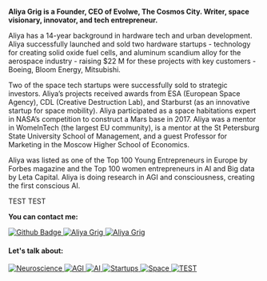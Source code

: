 **Aliya Grig is a Founder, CEO of Evolwe, The Cosmos City.
Writer, space visionary, innovator, and tech entrepreneur.**

Aliya has a 14-year background in hardware tech and urban development. Aliya
successfully launched and sold two hardware startups - technology for creating solid
oxide fuel cells, and aluminum scandium alloy for the aerospace industry - raising $22
M for these projects with key customers - Boeing, Bloom Energy, Mitsubishi.

Two of the space tech startups were successfully sold to strategic investors. Aliya’s
projects received awards from ESA (European Space Agency), CDL (Creative
Destruction Lab), and Starburst (as an innovative startup for space mobility). Aliya
participated as a space habitations expert in NASA’s competition to construct a Mars
base in 2017. Aliya was a mentor in WomeInTech (the largest EU community), is a
mentor at the St Petersburg State University School of Management, and a guest
Professor for Marketing in the Moscow Higher School of Economics.

Aliya was listed as one of the Top 100 Young Entrepreneurs in Europe by Forbes
magazine and the Top 100 women entrepreneurs in AI and Big data by Leta Capital.
Aliya is doing research in AGI and consciousness, creating the first conscious AI.

TEST TEST

<!---
AliyaGrig/AliyaGrig is a ✨ special ✨ repository because its `README.md` (this file) appears on your GitHub profile.
You can click the Preview link to take a look at your changes.
--->
**You can contact me:**
<!--
[![Site Badge](https://img.shields.io/badge/%20-site%20pessoal-blueviolet)](https://site/)
-->
<a href="https://github.com/AliyaGrig">
      <img alt="Github Badge" src="https://img.shields.io/badge/-Github-5659EB?style=for-the-badge&logo=Github&logoColor=white&link=https://github.com/AliyaGrig" />
</a>
<a href="https://www.linkedin.com/in/aliyagrig/">
      <img alt="Aliya Grig" src="https://img.shields.io/badge/-Aliya%20Grig-5659EB?style=for-the-badge&logo=Linkedin&logoColor=white" />
</a>
<a href="https://aliyagrig.medium.com/">
      <img alt="Aliya Grig" src="https://img.shields.io/badge/-Aliya%20Grig-5659EB?style=for-the-badge&logo=Medium&logoColor=white" />
</a>




#### Let's talk about:

<p align="left">

<a href="#">
      <img alt="Neuroscience" src="https://img.shields.io/badge/Neuroscience-darkgreen.svg?style=for-the-badge" />
</a>
<a href="#">
      <img alt="AGI" src="https://img.shields.io/badge/AGI-darkgreen.svg?style=for-the-badge" />
</a>
<a href="#">
      <img alt="AI" src="https://img.shields.io/badge/AI-darkgreen.svg?style=for-the-badge" />
</a>
<a href="#">
      <img alt="Startups" src="https://img.shields.io/badge/Startups-darkgreen.svg?style=for-the-badge" />
      
</a>
<a href="#">
      <img alt="Space" src="https://img.shields.io/badge/Space-darkgreen.svg?style=for-the-badge" />
      
</a>
<a href="#">
      <img alt="TEST" src="https://img.shields.io/badge/TEST-darkgreen.svg?style=for-the-badge" />

</p>

